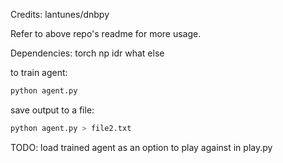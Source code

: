 Credits: lantunes/dnbpy

Refer to above repo's readme for more usage.

Dependencies:
torch
np
idr what else

to train agent:
```sh
python agent.py
```

save output to a file:
```sh
python agent.py > file2.txt
```

TODO:
load trained agent as an option to play against in play.py

